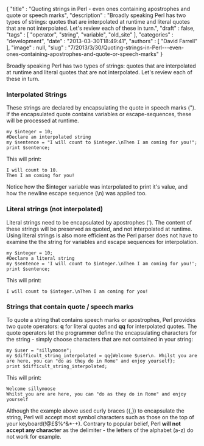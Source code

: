 {
   "title" : "Quoting strings in Perl - even ones containing apostrophes and quote or speech marks",
   "description" : "Broadly speaking Perl has two types of strings: quotes that are interpolated at runtime and literal quotes that are not interpolated. Let's review each of these in turn.",
   "draft" : false,
   "tags" : [
      "operator",
      "string",
      "variable",
      "old_site"
   ],
   "categories" : "development",
   "date" : "2013-03-30T18:49:41",
   "authors" : [
      "David Farrell"
   ],
   "image" : null,
   "slug" : "7/2013/3/30/Quoting-strings-in-Perl---even-ones-containing-apostrophes-and-quote-or-speech-marks"
}


Broadly speaking Perl has two types of strings: quotes that are interpolated at runtime and literal quotes that are not interpolated. Let's review each of these in turn.

### Interpolated Strings

These strings are declared by encapsulating the quote in speech marks ("). If the encapsulated quote contains variables or escape-sequences, these will be processed at runtime.

``` prettyprint
my $integer = 10;
#Declare an interpolated string
my $sentence = "I will count to $integer.\nThen I am coming for you!";
print $sentence;
```

This will print:

``` prettyprint
I will count to 10. 
Then I am coming for you!
```

Notice how the $integer variable was interpolated to print it's value, and how the newline escape sequence (\\n) was applied too.

### Literal strings (not interpolated)

Literal strings need to be encapsulated by apostrophes ('). The content of these strings will be preserved as quoted, and not interpolated at runtime. Using literal strings is also more efficient as the Perl parser does not have to examine the the string for variables and escape sequences for interpolation.

``` prettyprint
my $integer = 10;
#Declare a literal string
my $sentence = 'I will count to $integer.\nThen I am coming for you!';
print $sentence;
```

This will print:

``` prettyprint
I will count to $integer.\nThen I am coming for you!
```

### Strings that contain quote / speech marks

To quote a string that contains speech marks or apostrophes, Perl provides two quote operators: **q** for literal quotes and **qq** for interpolated quotes. The quote operators let the programmer define the encapsulating characters for the string - simply choose characters that are not contained in your string:

``` prettyprint
my $user = "sillymoose";
my $difficult_string_interpolated = qq{Welcome $user\n. Whilst you are are here, you can "do as they do in Rome" and enjoy yourself};
print $difficult_string_interpolated;
```

This will print:

``` prettyprint
Welcome sillymoose
Whilst you are are here, you can "do as they do in Rome" and enjoy yourself
```

Although the example above used curly braces ({,}) to encapsulate the string, Perl will accept most symbol characters such as those on the top of your keyboard(!@£$%^&\*-+). Contrary to popular belief, Perl **will not accept any character** as the delimiter - the letters of the alphabet (a-z) do not work for example.
